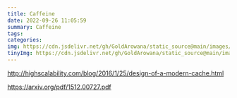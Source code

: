 ```yaml
---
title: Caffeine
date: 2022-09-26 11:05:59
summary: Caffeine
tags:
categories:
img: https://cdn.jsdelivr.net/gh/GoldArowana/static_source@main/images/cover/co172-m.jpg
tinyImg: https://cdn.jsdelivr.net/gh/GoldArowana/static_source@main/images/tiny/cover/co172.jpg
---
```



http://highscalability.com/blog/2016/1/25/design-of-a-modern-cache.html

https://arxiv.org/pdf/1512.00727.pdf


